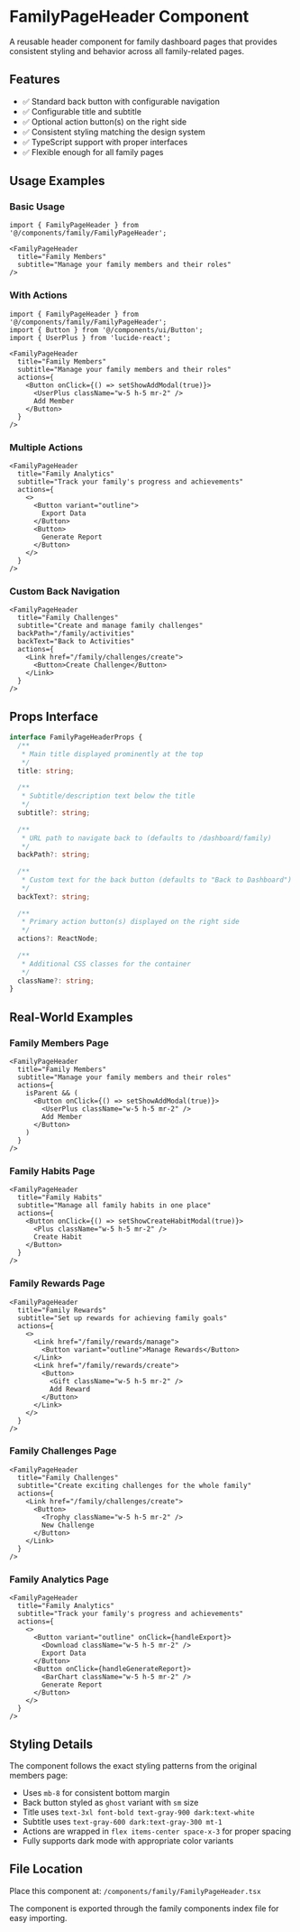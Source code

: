 # FamilyPageHeader Component

A reusable header component for family dashboard pages that provides consistent styling and behavior across all family-related pages.

## Features

- ✅ Standard back button with configurable navigation
- ✅ Configurable title and subtitle
- ✅ Optional action button(s) on the right side
- ✅ Consistent styling matching the design system
- ✅ TypeScript support with proper interfaces
- ✅ Flexible enough for all family pages

## Usage Examples

### Basic Usage
```tsx
import { FamilyPageHeader } from '@/components/family/FamilyPageHeader';

<FamilyPageHeader
  title="Family Members"
  subtitle="Manage your family members and their roles"
/>
```

### With Actions
```tsx
import { FamilyPageHeader } from '@/components/family/FamilyPageHeader';
import { Button } from '@/components/ui/Button';
import { UserPlus } from 'lucide-react';

<FamilyPageHeader
  title="Family Members"
  subtitle="Manage your family members and their roles"
  actions={
    <Button onClick={() => setShowAddModal(true)}>
      <UserPlus className="w-5 h-5 mr-2" />
      Add Member
    </Button>
  }
/>
```

### Multiple Actions
```tsx
<FamilyPageHeader
  title="Family Analytics"
  subtitle="Track your family's progress and achievements"
  actions={
    <>
      <Button variant="outline">
        Export Data
      </Button>
      <Button>
        Generate Report
      </Button>
    </>
  }
/>
```

### Custom Back Navigation
```tsx
<FamilyPageHeader
  title="Family Challenges"
  subtitle="Create and manage family challenges"
  backPath="/family/activities"
  backText="Back to Activities"
  actions={
    <Link href="/family/challenges/create">
      <Button>Create Challenge</Button>
    </Link>
  }
/>
```

## Props Interface

```typescript
interface FamilyPageHeaderProps {
  /**
   * Main title displayed prominently at the top
   */
  title: string;
  
  /**
   * Subtitle/description text below the title
   */
  subtitle?: string;
  
  /**
   * URL path to navigate back to (defaults to /dashboard/family)
   */
  backPath?: string;
  
  /**
   * Custom text for the back button (defaults to "Back to Dashboard")
   */
  backText?: string;
  
  /**
   * Primary action button(s) displayed on the right side
   */
  actions?: ReactNode;
  
  /**
   * Additional CSS classes for the container
   */
  className?: string;
}
```

## Real-World Examples

### Family Members Page
```tsx
<FamilyPageHeader
  title="Family Members"
  subtitle="Manage your family members and their roles"
  actions={
    isParent && (
      <Button onClick={() => setShowAddModal(true)}>
        <UserPlus className="w-5 h-5 mr-2" />
        Add Member
      </Button>
    )
  }
/>
```

### Family Habits Page
```tsx
<FamilyPageHeader
  title="Family Habits"
  subtitle="Manage all family habits in one place"
  actions={
    <Button onClick={() => setShowCreateHabitModal(true)}>
      <Plus className="w-5 h-5 mr-2" />
      Create Habit
    </Button>
  }
/>
```

### Family Rewards Page
```tsx
<FamilyPageHeader
  title="Family Rewards"
  subtitle="Set up rewards for achieving family goals"
  actions={
    <>
      <Link href="/family/rewards/manage">
        <Button variant="outline">Manage Rewards</Button>
      </Link>
      <Link href="/family/rewards/create">
        <Button>
          <Gift className="w-5 h-5 mr-2" />
          Add Reward
        </Button>
      </Link>
    </>
  }
/>
```

### Family Challenges Page
```tsx
<FamilyPageHeader
  title="Family Challenges"
  subtitle="Create exciting challenges for the whole family"
  actions={
    <Link href="/family/challenges/create">
      <Button>
        <Trophy className="w-5 h-5 mr-2" />
        New Challenge
      </Button>
    </Link>
  }
/>
```

### Family Analytics Page
```tsx
<FamilyPageHeader
  title="Family Analytics"
  subtitle="Track your family's progress and achievements"
  actions={
    <>
      <Button variant="outline" onClick={handleExport}>
        <Download className="w-5 h-5 mr-2" />
        Export Data
      </Button>
      <Button onClick={handleGenerateReport}>
        <BarChart className="w-5 h-5 mr-2" />
        Generate Report
      </Button>
    </>
  }
/>
```

## Styling Details

The component follows the exact styling patterns from the original members page:
- Uses `mb-8` for consistent bottom margin
- Back button styled as `ghost` variant with `sm` size
- Title uses `text-3xl font-bold text-gray-900 dark:text-white`
- Subtitle uses `text-gray-600 dark:text-gray-300 mt-1`
- Actions are wrapped in `flex items-center space-x-3` for proper spacing
- Fully supports dark mode with appropriate color variants

## File Location

Place this component at: `/components/family/FamilyPageHeader.tsx`

The component is exported through the family components index file for easy importing.